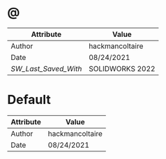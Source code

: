 # @
| Attribute | Value |
| ---  | ---     |
| Author | hackmancoltaire |
| Date | 08/24/2021 |
| _SW_Last_Saved_With_ | SOLIDWORKS 2022 |
# Default
| Attribute | Value |
| ---  | ---     |
| Author | hackmancoltaire |
| Date | 08/24/2021 |
